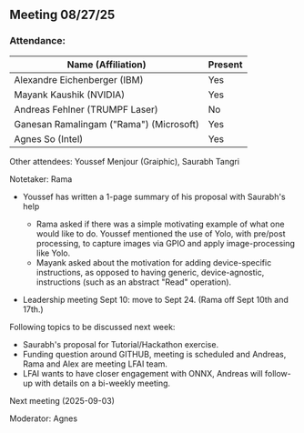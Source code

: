 ##  Meeting 08/27/25

### Attendance:

| Name (Affiliation)              | Present  |
| ------------------------------- | -------- |
| Alexandre Eichenberger (IBM)            | Yes |
| Mayank Kaushik (NVIDIA)                 | Yes |
| Andreas Fehlner (TRUMPF Laser)          | No  |
| Ganesan Ramalingam ("Rama") (Microsoft) | Yes |
| Agnes So (Intel)                        | Yes |

Other attendees: Youssef Menjour (Graiphic), Saurabh Tangri

Notetaker: Rama

* Youssef has written a 1-page summary of his proposal with Saurabh's help
  - Rama asked if there was a simple motivating example of what one would like to do. Youssef mentioned the use of Yolo, with pre/post processing, to capture images via GPIO and apply image-processing like Yolo.
  - Mayank asked about the motivation for adding device-specific instructions, as opposed to having generic, device-agnostic, instructions (such as an abstract "Read" operation).

* Leadership meeting Sept 10: move to Sept 24. (Rama off Sept 10th and 17th.)

Following topics to be discussed next week:
* Saurabh's proposal for Tutorial/Hackathon exercise.
* Funding question around GITHUB, meeting is scheduled and Andreas, Rama and Alex are meeting LFAI team.
* LFAI wants to have closer engagement with ONNX, Andreas will follow-up with details on a bi-weekly meeting.
 
Next meeting (2025-09-03)

Moderator: Agnes 
